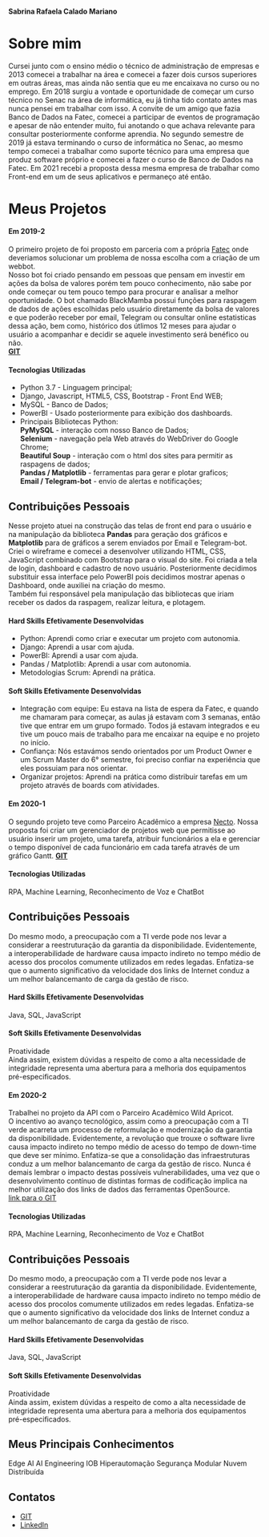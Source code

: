#### Sabrina Rafaela Calado Mariano

# Sobre mim

Cursei junto com o ensino médio o técnico de administração de empresas e 2013 comecei a trabalhar na área e comecei a fazer dois cursos superiores em outras áreas, mas ainda não sentia que eu me encaixava no curso ou no emprego. Em 2018 surgiu a vontade e oportunidade de começar um curso técnico no Senac na área de informática, eu já tinha tido contato antes mas nunca pensei em trabalhar com isso. A convite de um amigo que fazia Banco de Dados na Fatec, comecei a participar de eventos de programação e apesar de não entender muito, fui anotando o que achava relevante para consultar posteriormente conforme aprendia. No segundo semestre de 2019 já estava terminando o curso de informática no Senac, ao mesmo tempo comecei a trabalhar como suporte técnico para uma empresa que produz software próprio e comecei a fazer o curso de Banco de Dados na Fatec. Em 2021 recebi a proposta dessa mesma empresa de trabalhar como Front-end em um de seus aplicativos e permaneço até então.

# Meus Projetos

#### Em 2019-2
O primeiro projeto de foi proposto em parceria com a própria [Fatec](https://fatecsjc-prd.azurewebsites.net/) onde deveriamos solucionar um problema de nossa escolha com a criação de um webbot.<br>
Nosso bot foi criado pensando em pessoas que pensam em investir em ações da bolsa de valores porém tem pouco conhecimento, não sabe por onde começar ou tem pouco tempo para procurar e analisar a melhor oportunidade. O bot chamado BlackMamba possui funções para raspagem de dados de ações escolhidas pelo usuário diretamente da bolsa de valores e que poderão receber por email, Telegram ou consultar online estatisticas dessa ação, bem como, histórico dos útlimos 12 meses para ajudar o usuário a acompanhar e decidir se aquele investimento será benéfico ou não.<br>
**[GIT](https://github.com/SabrinaRCM/webbot-blackmamba-1-semestre)**

#### Tecnologias Utilizadas
* Python 3.7 - Linguagem principal;
* Django, Javascript, HTML5, CSS,  Bootstrap - Front End WEB;
* MySQL - Banco de Dados;
* PowerBI - Usado posteriormente para exibição dos dashboards. 
* Principais Bibliotecas Python:  
    **PyMySQL** - interação com nosso Banco de Dados;  
    **Selenium** - navegação pela Web através do WebDriver do Google Chrome;  
    **Beautiful Soup** - interação com o html dos sites para permitir as raspagens de dados;  
    **Pandas / Matplotlib** - ferramentas para gerar e plotar graficos;  
    **Email / Telegram-bot** - envio de alertas e notificações;
    
## Contribuições Pessoais
Nesse projeto atuei na construção das telas de front end para o usuário e na manipulação da biblioteca **Pandas** para geração dos gráficos e **Matplotlib** para de gráficos a serem enviados por Email e Telegram-bot.<br>
Criei o wireframe e comecei a desenvolver utilizando HTML, CSS, JavaScript combinado com Bootstrap para o visual do site. Foi criada a tela de login, dashboard e cadastro de novo usuário. Posteriormente decidimos substituir essa interface pelo PowerBI pois decidimos mostrar apenas o Dashboard, onde auxiliei na criação do mesmo. <br>
Também fui responsável pela manipulação das bibliotecas que iriam receber os dados da raspagem, realizar leitura, e plotagem.

#### Hard Skills Efetivamente Desenvolvidas
* Python: Aprendi como criar e executar um projeto com autonomia.
* Django: Aprendi a usar com ajuda.
* PowerBI: Aprendi a usar com ajuda.
* Pandas / Matplotlib: Aprendi a usar com autonomia.
* Metodologias Scrum: Aprendi na prática.

#### Soft Skills Efetivamente Desenvolvidas
* Integração com equipe: Eu estava na lista de espera da Fatec, e quando me chamaram para começar, as aulas já estavam com 3 semanas, então tive que entrar em um grupo formado. Todos já estavam integrados e eu tive um pouco mais de trabalho para me encaixar na equipe e no projeto no início. 
* Confiança: Nós estavámos sendo orientados por um Product Owner e um Scrum Master do 6° semestre, foi preciso confiar na experiência que eles possuiam para nos orientar.
* Organizar projetos: Aprendi na prática como distribuir tarefas em um projeto através de boards com atividades.

#### Em 2020-1
O segundo projeto teve como Parceiro Acadêmico a empresa [Necto](http://www.nectosystems.com.br/pt/). Nossa proposta foi criar um gerenciador de projetos web que permitisse ao usuário inserir um projeto, uma tarefa, atribuir funcionários a ela e gerenciar o tempo disponível de cada funcionário em cada tarefa através de um gráfico Gantt.
**[GIT](https://github.com/SabrinaRCM/bridges-2-semestre)**

#### Tecnologias Utilizadas
RPA, Machine Learning, Reconhecimento de Voz e ChatBot

## Contribuições Pessoais
Do mesmo modo, a preocupação com a TI verde pode nos levar a considerar a reestruturação da garantia da disponibilidade. Evidentemente, a interoperabilidade de hardware causa impacto indireto no tempo médio de acesso dos procolos comumente utilizados em redes legadas. Enfatiza-se que o aumento significativo da velocidade dos links de Internet conduz a um melhor balancemanto de carga da gestão de risco.

#### Hard Skills Efetivamente Desenvolvidas
Java, SQL, JavaScript

#### Soft Skills Efetivamente Desenvolvidas
Proatividade<br>
Ainda assim, existem dúvidas a respeito de como a alta necessidade de integridade representa uma abertura para a melhoria dos equipamentos pré-especificados.

#### Em 2020-2
Trabalhei no projeto da API com o Parceiro Acadêmico Wild Apricot.<br>
O incentivo ao avanço tecnológico, assim como a preocupação com a TI verde acarreta um processo de reformulação e modernização da garantia da disponibilidade. Evidentemente, a revolução que trouxe o software livre causa impacto indireto no tempo médio de acesso do tempo de down-time que deve ser mínimo. Enfatiza-se que a consolidação das infraestruturas conduz a um melhor balancemanto de carga da gestão de risco. Nunca é demais lembrar o impacto destas possíveis vulnerabilidades, uma vez que o desenvolvimento contínuo de distintas formas de codificação implica na melhor utilização dos links de dados das ferramentas OpenSource.<br>
[link para o GIT](https://www.google.com)

#### Tecnologias Utilizadas
RPA, Machine Learning, Reconhecimento de Voz e ChatBot

## Contribuições Pessoais
Do mesmo modo, a preocupação com a TI verde pode nos levar a considerar a reestruturação da garantia da disponibilidade. Evidentemente, a interoperabilidade de hardware causa impacto indireto no tempo médio de acesso dos procolos comumente utilizados em redes legadas. Enfatiza-se que o aumento significativo da velocidade dos links de Internet conduz a um melhor balancemanto de carga da gestão de risco.

#### Hard Skills Efetivamente Desenvolvidas
Java, SQL, JavaScript

#### Soft Skills Efetivamente Desenvolvidas
Proatividade<br>
Ainda assim, existem dúvidas a respeito de como a alta necessidade de integridade representa uma abertura para a melhoria dos equipamentos pré-especificados.


## Meus Principais Conhecimentos
Edge AI
AI Engineering
IOB
Hiperautomação
Segurança Modular
Nuvem Distribuída

## Contatos
* [GIT](https://www.git.com)
* [LinkedIn](https://www.linkedin.com)






